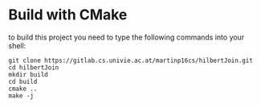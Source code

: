 # Build with CMake

to build this project you need to type the following commands into your shell:

```{bash}
git clone https://gitlab.cs.univie.ac.at/martinp16cs/hilbertJoin.git
cd hilbertJoin
mkdir build
cd build
cmake ..
make -j
```